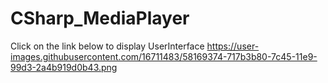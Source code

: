 # CSharp_MediaPlayer
Click on the link below to display UserInterface
https://user-images.githubusercontent.com/16711483/58169374-717b3b80-7c45-11e9-99d3-2a4b919d0b43.png
